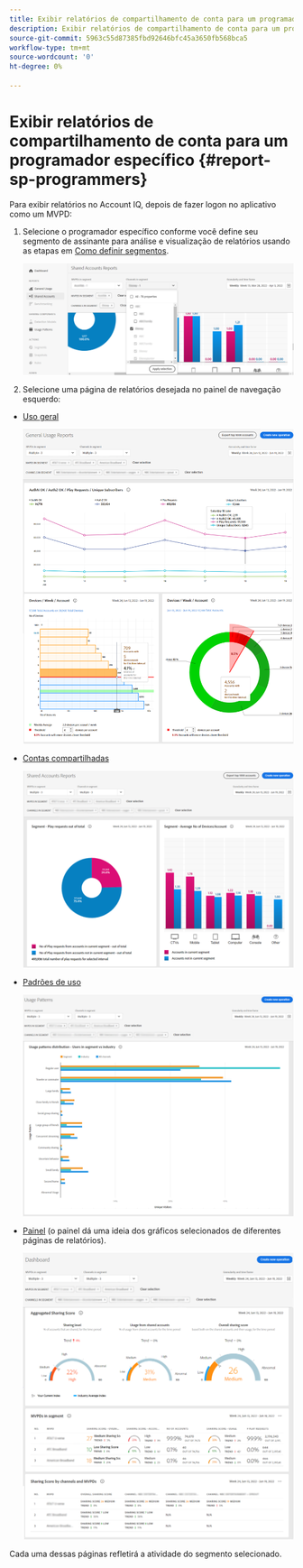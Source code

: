 ```yaml
---
title: Exibir relatórios de compartilhamento de conta para um programador específico
description: Exibir relatórios de compartilhamento de conta para um programador específico
source-git-commit: 5963c55d87385fbd92646bfc45a3650fb568bca5
workflow-type: tm+mt
source-wordcount: '0'
ht-degree: 0%

---
```


# Exibir relatórios de compartilhamento de conta para um programador específico {#report-sp-programmers}

Para exibir relatórios no Account IQ, depois de fazer logon no aplicativo como um MVPD:

1. Selecione o programador específico conforme você define seu segmento de assinante para análise e visualização de relatórios usando as etapas em [Como definir segmentos](/help/AccountIQ/howto-select-segment-timeframe.md).

   ![selecionar canais](assets/programmer-selection.png)


1. Selecione uma página de relatórios desejada no painel de navegação esquerdo:

* [Uso geral](/help/AccountIQ/general-usage-reports.md)

   ![](assets/specific-mvpd-gen-usage.png)
* [Contas compartilhadas](/help/AccountIQ/shared-acc-reports.md)

   ![](assets/specific-mvpd-shared-acc.png)
* [Padrões de uso](/help/AccountIQ/usage-patterns.md)

   ![](assets/specific-mvpd-usage-pattern.png)

* [Painel](/help/AccountIQ/dashboard.md) (o painel dá uma ideia dos gráficos selecionados de diferentes páginas de relatórios).

   ![](assets/specific-mvpd-dashboard.png)

Cada uma dessas páginas refletirá a atividade do segmento selecionado.
